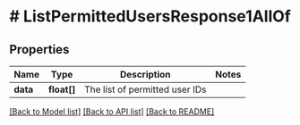 # # ListPermittedUsersResponse1AllOf

## Properties

Name | Type | Description | Notes
------------ | ------------- | ------------- | -------------
**data** | **float[]** | The list of permitted user IDs |

[[Back to Model list]](../README.md#documentation-for-models) [[Back to API list]](../README.md#documentation-for-api-endpoints) [[Back to README]](../README.md)
